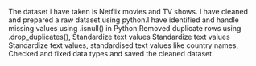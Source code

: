 The dataset i have taken is Netflix movies and TV shows. I have cleaned and prepared a raw dataset using python.I have identified and handle missing values using .isnull() in Python,Removed duplicate rows using .drop_duplicates(), Standardize text values Standardize text values Standardize text values, standardised text values like country names, Checked and fixed data types and saved the cleaned dataset.
